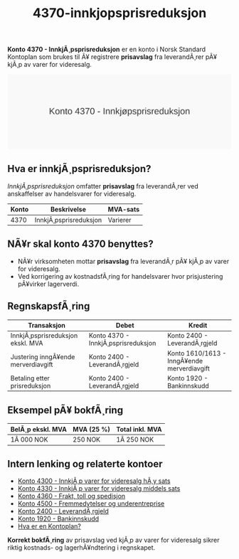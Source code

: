 ﻿---
title: "4370-innkjopsprisreduksjon"
meta_title: "4370-innkjopsprisreduksjon"
meta_description: '**Konto 4370 - InnkjÃ¸psprisreduksjon** er en konto i Norsk Standard Kontoplan som brukes til Ã¥ registrere **prisavslag** fra leverandÃ¸rer pÃ¥ kjÃ¸p av varer ...'
slug: 4370-innkjopsprisreduksjon
type: blog
layout: pages/single
---

**Konto 4370 - InnkjÃ¸psprisreduksjon** er en konto i Norsk Standard Kontoplan som brukes til Ã¥ registrere **prisavslag** fra leverandÃ¸rer pÃ¥ kjÃ¸p av varer for videresalg.

![Illustrasjon av konto 4370 InnkjÃ¸psprisreduksjon](4370-innkjopsprisreduksjon-image.svg)

## Hva er innkjÃ¸psprisreduksjon?

*InnkjÃ¸psprisreduksjon* omfatter **prisavslag** fra leverandÃ¸rer ved anskaffelser av handelsvarer for videresalg.

| Konto | Beskrivelse               | MVA-sats |
|-------|---------------------------|----------|
| 4370  | InnkjÃ¸psprisreduksjon     | Varierer |

## NÃ¥r skal konto 4370 benyttes?

* NÃ¥r virksomheten mottar **prisavslag** fra leverandÃ¸r pÃ¥ kjÃ¸p av varer for videresalg.
* Ved korrigering av kostnadsfÃ¸ring for handelsvarer hvor prisjustering pÃ¥virker lagerverdi.

## RegnskapsfÃ¸ring

| Transaksjon                             | Debet                                     | Kredit                                       |
|-----------------------------------------|-------------------------------------------|----------------------------------------------|
| InnkjÃ¸psprisreduksjon ekskl. MVA        | Konto 4370 - InnkjÃ¸psprisreduksjon        | Konto 2400 - LeverandÃ¸rgjeld                 |
| Justering inngÃ¥ende merverdiavgift      | Konto 2400 - LeverandÃ¸rgjeld              | Konto 1610/1613 - InngÃ¥ende merverdiavgift    |
| Betaling etter prisreduksjon            | Konto 2400 - LeverandÃ¸rgjeld              | Konto 1920 - Bankinnskudd                    |

## Eksempel pÃ¥ bokfÃ¸ring

| BelÃ¸p ekskl. MVA | MVA (25 %) | Total inkl. MVA |
|------------------|------------|-----------------|
| 1Â 000 NOK        | 250 NOK    | 1Â 250 NOK       |

## Intern lenking og relaterte kontoer

* [Konto 4300 - InnkjÃ¸p varer for videresalg hÃ¸y sats](/blogs/kontoplan/4300-innkjop-varer-for-videresalg-hoy-sats "Konto 4300 - InnkjÃ¸p varer for videresalg hÃ¸y sats")
* [Konto 4330 - InnkjÃ¸p varer for videresalg middels sats](/blogs/kontoplan/4330-innkjop-varer-for-videresalg-middels-sats "Konto 4330 - InnkjÃ¸p varer for videresalg middels sats")
* [Konto 4360 - Frakt, toll og spedisjon](/blogs/kontoplan/4360-frakt-toll-og-spedisjon "Konto 4360 - Frakt, toll og spedisjon")
* [Konto 4500 - Fremmedytelser og underentreprise](/blogs/kontoplan/4500-fremmedytelser-og-underentreprise "Konto 4500 - Fremmedytelser og underentreprise")
* [Konto 2400 - LeverandÃ¸rgjeld](/blogs/kontoplan/2400-leverandorgjeld "Konto 2400 - LeverandÃ¸rgjeld")
* [Konto 1920 - Bankinnskudd](/blogs/kontoplan/1920-bankinnskudd "Konto 1920 - Bankinnskudd")
* [Hva er en Kontoplan?](/blogs/regnskap/hva-er-kontoplan "Hva er en Kontoplan? Komplett Guide til Kontoplaner i Norsk Regnskap")

**Korrekt bokfÃ¸ring** av prisavslag ved kjÃ¸p av varer for videresalg sikrer riktig kostnads- og lagerhÃ¥ndtering i regnskapet.
